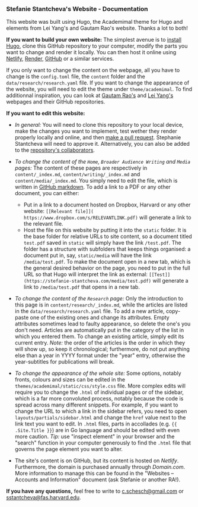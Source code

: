 ### Stefanie Stantcheva's Website - Documentation

This website was built using Hugo, the Academimal theme for Hugo and elements from Lei Yang's and Gautam Rao's website. Thanks a lot to both!

**If you want to build your own website:** The simplest avenue is to [install Hugo](https://gohugo.io/getting-started/quick-start/), clone this GitHub repository to your computer, modify the parts you want to change and render it locally. You can then host it online using [Netlify](https://gohugo.io/hosting-and-deployment/hosting-on-netlify/), [Render](https://gohugo.io/hosting-and-deployment/hosting-on-render/), [GitHub](https://gohugo.io/hosting-and-deployment/hosting-on-github/) or a similar services.


If you only want to change the content on the webpage, all you have to change is the `config.toml` file, the `content` folder and the `data/research/research.yaml` file. If you want to change the appearance of the website, you will need to edit the theme under `theme/academimal`. To find additionnal inspiration, you can look at [Gautam Rao's](https://gautam-rao.com/) and [Lei Yang's](https://people.csail.mit.edu/leiy/) webpages and their GitHub repositories.


**If you want to edit this website:**

- *In general:* You will need to clone this repository to your local device, make the changes you want to implement, test wether they render properly locally and online, and then [make a pull request](https://help.github.com/en/github/collaborating-with-issues-and-pull-requests/creating-a-pull-request). Stephanie Stantcheva will need to approve it. Alternatively, you can also be added to the [repository's collaborators](https://help.github.com/en/github/setting-up-and-managing-your-github-user-account/inviting-collaborators-to-a-personal-repository).

- *To change the content of the `Home`, `Broader Audience Writing` and `Media` pages:* The content of these pages are respectively in `content/_index.md`, `content/writing/_index.md` and `content/media/_index.md`. You simply need to edit the file, which is written in [GitHub markdown](https://guides.github.com/features/mastering-markdown/). To add a link to a PDF or any other document, you can either:
	- Put in a link to a document hosted on Dropbox, Harvard or any other website: `[[Relevant file]](	https://www.dropbox.com/s/RELEVANTLINK.pdf)` will generate a link to the relevant file.
	- Host the file on this website by putting it into the `static` folder. It is the base folder for relative URLs to site content, so a document titled `test.pdf` saved in `static` will simply have the link `/test.pdf`. The folder has a structure with subfolders that keeps things organised: a document put in, say, `static/media` will have the link `/media/test.pdf`. To make the document open in a new tab, which is the general desired behavior on the page, you need to put in the full URL so that Hugo will interpret the link as external: `[[Test]](https://stefanie-stantcheva.com/media/test.pdf)` will generate a link to `/media/test.pdf` that opens in a new tab.

- *To change the content of the `Research` page:* Only the introduction to this page is in `content/research/_index.md`, while the articles are listed in the `data/research/research.yaml` file. To add a new article, copy-paste one of the existing ones and change its attributes. Empty attributes sometimes lead to faulty appearance, so delete the one's you don't need. Articles are automatically put in the category of the list in which you entered them. To change an existing article, simply edit its current entry. *Note:* the order of the articles is the order in which they will show up, so keep it chronological; furthermore, do not put anything else than a year in YYYY format under the "year" entry, otherwise the year-subtitles for publications will break.

- *To change the appearance of the whole site:* Some options, notably fronts, colours and sizes can be edited in the `themes/academimal/static/css/style.css` file. More complex edits will require you to change the `.html` of individual pages or of the sidebar, which is a far more convoluted process, notably because the code is spread across many different snippets. For example, if you want to change the URL to which a link in the sidebar refers, you need to open `layouts/partials/sidebar.html` and change the `href` value next to the link text you want to edit. In `.html` files, parts in accollades (e.g. `{{ .Site.Title }}`) are in Go language and should be edited with even more caution. *Tip:* use "inspect element" in your browser and the "search" function in your computer generously to find the `.html` file that governs the page element you want to alter.

- The site's content is on GitHub, but its content is hosted on *Netlify*. Furthermore, the domain is purchased annually through *Domain.com*. More information to manage this can be found in the "Websites – Accounts and Information" document (ask Stefanie or another RA!).

**If you have any questions,** feel free to write to c.schesch@gmail.com or sstantcheva@fas.harvard.edu.
